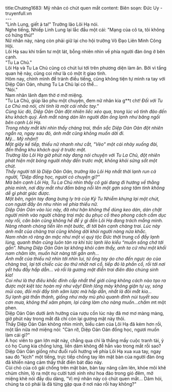 title:Chương1683: Mỹ nhân có chút quen mắt
content:
Biên soạn: Đức Uy - truyenfull.vn<br>---<br>"Linh Lung, giết ả ta!" Trưởng lão Lôi Hạ nói.<br>Nghe tiếng, Nhiếp Linh Lung lại lắc đầu một cái: "Mạng của cô ta, tôi không có hứng thú!"<br>Nữ nhân này, nàng còn phải giữ lại cho hội trưởng Võ Đạo Liên Minh Công Hội.<br>Lôi Hạ sau khi trầm tư một lát, bỗng nhiên nhìn về phía người đàn ông ở bên cạnh.<br>"Tu La Chủ."<br>Lôi Hạ và Tu La Chủ cũng có chút lui tới trên phương diện làm ăn. Bởi vì tầng quan hệ này, cũng coi như là có một ít giao tình.<br>Hôm nay, chính mình để tránh điều tiếng, cũng không tiện tự mình ra tay với Diệp Oản Oản, nhưng Tu La Chủ lại có thể...<br>"Nói."<br>Nam nhân lãnh đạm thờ ơ mở miệng.<br>"Tu La Chủ, giúp lão phu một chuyện, đem nữ nhân kia g**t ch*t! Đối với Tu La Chủ mà nói, chỉ tính là một cái nhấc tay."<br>Cùng lúc đó, Diệp Oản Oản đột nhiên liếc xéo qua, trong lúc vô tình đảo đến khu khách quý. Ánh mắt nàng dán lên người đàn ông lạnh như băng ngồi bên cạnh Lôi Hạ.<br>Trong nháy mắt khi nhìn thấy chàng trai, thần sắc Diệp Oản Oản đột nhiên ngẩn ra, ngay sau đó, ánh mắt cũng không muốn dời đi.<br>Mỹ... Mỹ nhân!!<br>Một giây kế tiếp, thiếu nữ nhanh như cắt, "Vèo" một cái nhảy xuống đài, đến thẳng khu khách quý ở trước mặt.<br>Trưởng lão Lôi Hạ giờ phút này đang nói chuyện với Tu La Chủ, đột nhiên phát hiện một bóng người nhảy đến trước mặt, không khỏi sửng sốt một chút.<br>Thấy người tới là Diệp Oản Oản, trưởng lão Lôi Hạ nhất thời lạnh run cả người, "Diệp đồng học, ngươi có chuyện gì?"<br>Mà bên cạnh Lôi Hạ, Tu La Chủ nhìn thấy cô gái đang đi hướng về thằng phía mình, nơi đáy mắt như đầm băng nổi lên một gợn sóng tâm tình không dễ gì phát giác được.<br>Một bên, ngón tay đang bưng ly trà của Kỷ Tu Nhiễm khựng lại một chút, con ngươi đầy ôn nhu nhìn về phía thiếu nữ.<br>Diệp Oản Oản vào lúc này, đã như hận không thể dùng keo dán, dán chặt người mình vào người chàng trai mặc âu phục cổ theo phong cách cấm dục này rồi, căn bản cũng không hề để ý gì đến Lôi Hạ đang trách mắng mình. Nàng nhanh chóng tiến lên một bước, đi tới bên cạnh chàng trai. Lúc này ánh mắt của chàng trai cũng không dời khỏi người nàng nửa khắc.<br>Nam nhân rõ ràng ăn mặc như một vị quý tộc Đức thời trung cổ đầy lạnh lùng, quanh thân cũng luôn tản ra khí tức lạnh lẽo kiểu “muốn sống chớ tới gần”. Nhưng Diệp Oản Oản lại không khỏi cảm thấy, anh ta cứ như một khối nam châm lớn, muốn hút nàng tới gần anh…<br>Ánh mắt của thiếu nữ nhìn tới nhìn lui, từ ống tay áo cho đến ngực áo của chàng trai, lại tới chiếc cúc áo thứ nhất nơi cổ, tiếp đó là phần cổ, rồi tới nơi yết hầu đầy hấp dẫn... và rồi là gương mặt điển trai điên đảo chúng sinh kia!<br>Coi như là thợ điêu khắc đỉnh cấp nhất thế giới cũng không cách nào tạo ra được một kiệt tác hoàn mỹ như vậy! Đỉnh lông mày không giận tự uy, sóng mũi cao, đôi môi đầy tính xâm lược mà hấp dẫn, nhất là đôi mắt kia...<br>Sự lạnh giá thần thánh, giống như mây mù phủ quanh đỉnh núi tuyết sau cơn mưa, không thể xâm phạm, lại càng làm cho nàng muốn…chấm m*t một phen.<br>Diệp Oản Oản dưới ảnh hưởng của rượu cồn lúc này đã mơ mơ màng màng, giờ phút này trong mắt đã chỉ còn lại gương mặt này thôi.<br>Thấy Diệp Oản Oản không nhìn mình, biểu cảm của Lôi Hạ đã kém hơn rồi, một lần nữa mở miệng nói: "Càn rỡ, Diệp Oản Oản đồng học, ngươi muốn làm cái gì?"<br>Ả học viên to gan lớn mật này, chẳng qua chỉ là thắng mấy cuộc tranh tài, ỷ có họ Cung kia chống lưng, liền dám không để hắn vào trong mắt rồi sao?<br>Diệp Oản Oản giống như đuổi ruồi hướng về phía Lôi Hạ xua xua tay, ngay sau đó "kịch" một tiếng, trực tiếp chống tay lên mặt bàn của người đàn ông đã khiến nàng cảm thấy thất điên bát đảo này.<br>Cùi chỏ của cô gái chống trên mặt bàn, bàn tay nâng cằm lên, khóe môi khẽ chúm chím, lộ ra một nụ cười tươi xinh như hoa đào trong gió đêm, mở miệng khẽ nói đầy dịu dàng, "Vị mỹ nhân này có chút quen mắt... Dám hỏi, chúng ta có phải là đã từng gặp qua ở nơi nào rồi hay không?"